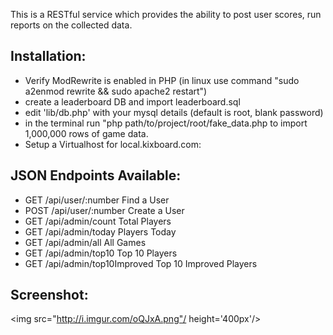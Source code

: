 This is a RESTful service which provides the ability to post user scores, run reports on the collected data.

Installation:
---------------
- Verify ModRewrite is enabled in PHP (in linux use command "sudo a2enmod rewrite && sudo apache2 restart")
- create a leaderboard DB and import leaderboard.sql
- edit 'lib/db.php' with your mysql details (default is root, blank password)
- in the terminal run "php path/to/project/root/fake_data.php to import 1,000,000 rows of game data.
- Setup a Virtualhost for local.kixboard.com:


JSON Endpoints Available:
-------------------------
- GET 	/api/user/:number					Find a User
- POST 	/api/user/:number					Create a User
- GET 	/api/admin/count					Total Players
- GET		/api/admin/today					Players Today
- GET		/api/admin/all 						All Games
- GET 	/api/admin/top10 					Top 10 Players
- GET 	/api/admin/top10Improved	Top 10 Improved Players

Screenshot:
-------------------------
<img src="http://i.imgur.com/oQJxA.png"/ height='400px'/>